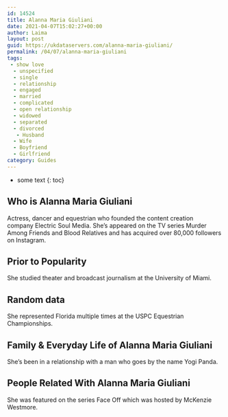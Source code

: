 ```yaml
---
id: 14524
title: Alanna Maria Giuliani
date: 2021-04-07T15:02:27+00:00
author: Laima
layout: post
guid: https://ukdataservers.com/alanna-maria-giuliani/
permalink: /04/07/alanna-maria-giuliani
tags:
 - show love
  - unspecified
  - single
  - relationship
  - engaged
  - married
  - complicated
  - open relationship
  - widowed
  - separated
  - divorced
   - Husband
  - Wife
  - Boyfriend
  - Girlfriend
category: Guides
---
```


* some text
{: toc}


## Who is Alanna Maria Giuliani
                  
                  
                  
Actress, dancer and equestrian who founded the content creation company Electric Soul Media. She&#8217;s appeared on the TV series Murder Among Friends and Blood Relatives and has acquired over 80,000 followers on Instagram.
                  
              
            
              
            
                
                
                
## Prior to Popularity
                  
                  
                  
She studied theater and broadcast journalism at the University of Miami.
                  
              
            
              
            
                
                
                
## Random data
                  
                  
                  
She represented Florida multiple times at the USPC Equestrian Championships.
                  
              
            
              
            
                
                
                
## Family & Everyday Life of Alanna Maria Giuliani
                  
                  
                  
She&#8217;s been in a relationship with a man who goes by the name Yogi Panda.
                  
              
            
              
            
                
                
                
## People Related With Alanna Maria Giuliani
                  
                  
                  
She was featured on the series Face Off which was hosted by McKenzie Westmore.
                  
              
            
              
            
                
              
            
              
              
            
            
              
            
          
          
          